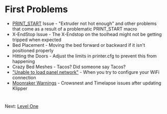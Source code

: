 # First Problems
- [PRINT_START](https://github.com/500Foods/WelcomeToTroodon/blob/main/macros/PRINT_START.md) Issue - "Extruder not hot enough" and other problems that come as a result of a problematic PRINT_START macro
- X-EndStop Issue - The X-Endstop on the toolhead might not be getting tripped when expected
- Bed Placement - Moving the bed forward or backward if it isn't positioned properly
- Hitting the Doors - Adjust the limits in printer.cfg to prevent this from happening
- Crazy Bed Meshes - Tacos? Did someone say Tacos?
- ["Unable to load panel network"](https://github.com/500Foods/WelcomeToTroodon/blob/main/docs/level_0/network_panel.md) - When you try to configure your WiFi connection
- [Moonraker Warnings](https://github.com/500Foods/WelcomeToTroodon/blob/main/docs/level_1/moonraker_warnings.md) - Crowsnest and Timelapse issues after updating Klipper

#
Next: [Level One](https://github.com/500Foods/WelcomeToTroodon#-level-one---welcome)
